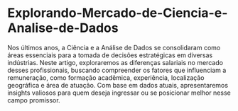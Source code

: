 # Explorando-Mercado-de-Ciencia-e-Analise-de-Dados
 Nos últimos anos, a Ciência e a Análise de Dados se consolidaram como áreas essenciais para a tomada de decisões estratégicas em diversas indústrias. Neste artigo, exploraremos as diferenças salariais no mercado desses profissionais, buscando compreender os fatores que influenciam a remuneração, como formação acadêmica, experiência, localização geográfica e área de atuação. Com base em dados atuais, apresentaremos insights valiosos para quem deseja ingressar ou se posicionar melhor nesse campo promissor.
